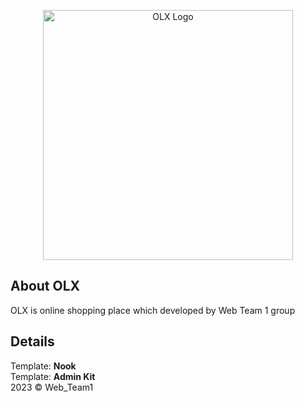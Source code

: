 <p align="center"><a href="https://laravel.com" target="_blank"><img src="https://upload.wikimedia.org/wikipedia/commons/thumb/9/9b/OLX_2019.svg/800px-OLX_2019.svg.png" width="400" alt="OLX Logo"></a></p>

## About OLX

OLX is online shopping place which developed by Web Team 1 group

## Details

Template: <b>Nook</b> <br>
Template: <b>Admin Kit</b> <br>
2023 © Web_Team1
